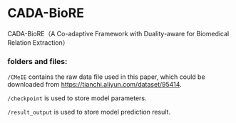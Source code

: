 # CADA-BioRE
CADA-BioRE（A Co-adaptive Framework with Duality-aware for Biomedical Relation Extraction）
### folders and files:
`/CMeIE` contains the raw data file used in this paper, which could be downloaded from https://tianchi.aliyun.com/dataset/95414.

`/checkpoint` is used to store model parameters.

`/result_output` is used to store model prediction result.
